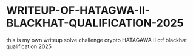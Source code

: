 # WRITEUP-OF-HATAGWA-II-BLACKHAT-QUALIFICATION-2025
this is my own writeup solve challenge crypto HATAGAWA II ctf blackhat qualification 2025 
